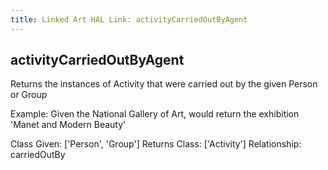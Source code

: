 ```yaml
---
title: Linked Art HAL Link: activityCarriedOutByAgent
---
```


## activityCarriedOutByAgent

Returns the instances of Activity that were carried out by the given Person or Group

Example: Given the National Gallery of Art, would return the exhibition 'Manet and Modern Beauty'

Class Given: ['Person', 'Group']
Returns Class: ['Activity']
Relationship: carriedOutBy
